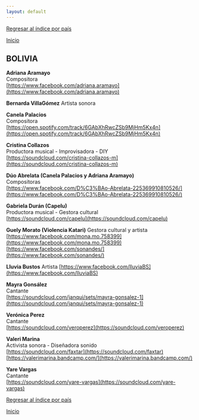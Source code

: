 ```yaml
---
layout: default
---
```


[Regresar al índice por país](./basededatos.html)  

[Inicio](./)  



## BOLIVIA  

__Adriana Aramayo__  
Compositora  
[https://www.facebook.com/adriana.aramayo](https://www.facebook.com/adriana.aramayo)

__Bernarda VillaGómez__ 
Artista sonora

__Canela Palacios__  
Compositora  
[https://open.spotify.com/track/6GAbXhRwcZSb9MjHm5Kx4n](https://open.spotify.com/track/6GAbXhRwcZSb9MjHm5Kx4n)

__Cristina Collazos__  
Productora musical - Improvisadora - DIY  
[https://soundcloud.com/cristina-collazos-m](https://soundcloud.com/cristina-collazos-m)

__Dúo Abrelata (Canela Palacios y Adriana Aramayo)__  
Compositoras  
[https://www.facebook.com/D%C3%BAo-Abrelata-225369910810526/](https://www.facebook.com/D%C3%BAo-Abrelata-225369910810526/) 

__Gabriela Durán (Capelu)__  
Productora musical - Gestora cultural  
[https://soundcloud.com/capelu](https://soundcloud.com/capelu)  

__Guely Morato (Violencia Katari)__
Gestora cultural y artista
[https://www.facebook.com/mona.mo.758399](https://www.facebook.com/mona.mo.758399) 
[https://www.facebook.com/sonandes/](https://www.facebook.com/sonandes/)

__Lluvia Bustos__
Artista
[https://www.facebook.com/lluviaBS](https://www.facebook.com/lluviaBS)

__Mayra Gonsález__  
Cantante  
[https://soundcloud.com/janqui/sets/mayra-gonsalez-1](https://soundcloud.com/janqui/sets/mayra-gonsalez-1)

__Verónica Perez__  
Cantante  
[https://soundcloud.com/veroperez](https://soundcloud.com/veroperez)  

__Valeri Marina__  
Activista sonora - Diseñadora sonido  
[https://soundcloud.com/faxtar](https://soundcloud.com/faxtar)  
[https://valerimarina.bandcamp.com/](https://valerimarina.bandcamp.com/)

__Yare Vargas__  
Cantante  
[https://soundcloud.com/yare-vargas](https://soundcloud.com/yare-vargas)  


[Regresar al índice por país](./basededatos.html)  

[Inicio](./)  
